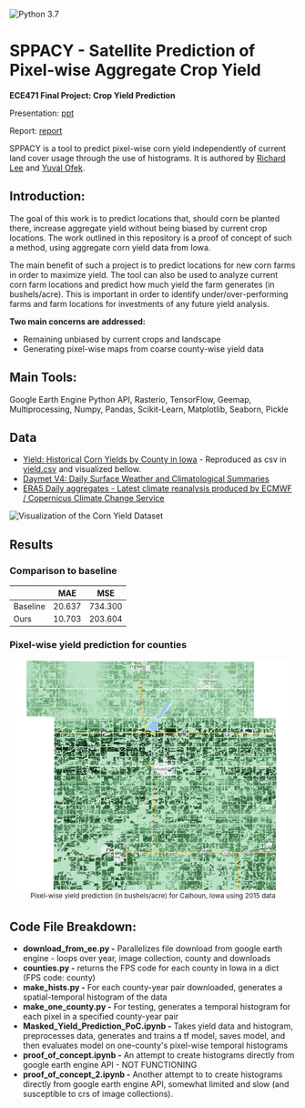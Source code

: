 ![Python 3.7](https://img.shields.io/badge/python-3.7-green.svg)

# SPPACY - Satellite Prediction of Pixel-wise  Aggregate Crop Yield
****ECE471 Final Project: Crop Yield Prediction****

Presentation: [ppt](https://github.com/rlee360/PLaTYPI/blob/master/SPACY_%20Satellite%20Prediction%20of%20Aggregate%20Corn%20Yield.pptx)

Report: [report](https://github.com/rlee360/PLaTYPI/blob/master/ECE471_Final_Paper.pdf)

SPPACY is a tool to predict pixel-wise corn yield independently of current land cover usage through the use of histograms. 
It is authored by [Richard Lee](https://github.com/rlee360) and [Yuval Ofek](https://github.com/yuvalofek). 

## Introduction:

The goal of this work is to predict locations that, should corn be planted there, increase aggregate yield without being biased by current crop locations. The work outlined in this repository is a proof of concept of such a method, using aggregate corn yield data from Iowa.

The main benefit of such a project is to predict locations for new corn farms in order to maximize yield. The tool can also be used to analyze current corn farm locations and predict how much yield the farm generates (in bushels/acre). This is important in order to identify under/over-performing farms and farm locations for investments of any future yield analysis. 

**Two main concerns are addressed:**
* Remaining unbiased by current crops and landscape
* Generating pixel-wise maps from coarse county-wise yield data

## Main Tools:
Google Earth Engine Python API, Rasterio, TensorFlow, Geemap, Multiprocessing, Numpy, Pandas, Scikit-Learn, Matplotlib, Seaborn, Pickle


## Data
* [Yield: Historical Corn Yields by County in Iowa](https://www.extension.iastate.edu/agdm/crops/pdf/a1-12.pdf) - Reproduced as csv in [yield.csv](https://github.com/rlee360/PLaTYPI/blob/master/yield.csv) and visualized bellow. 
* [Daymet V4: Daily Surface Weather and Climatological Summaries](https://developers.google.com/earth-engine/datasets/catalog/NASA_ORNL_DAYMET_V4)
* [ERA5 Daily aggregates - Latest climate reanalysis produced by ECMWF / Copernicus Climate Change Service](https://developers.google.com/earth-engine/datasets/catalog/ECMWF_ERA5_DAILY?hl=en)

![Visualization of the Corn Yield Dataset](https://github.com/yuvalofek/SPPPACY/blob/master//CornYieldVis.jpg)

## Results
### Comparison to baseline
|| MAE | MSE|
| --- | --- | --- |
| Baseline| 20.637 | 734.300  |
| Ours    | 10.703 | 203.604  |

### Pixel-wise yield prediction for counties
<p align="center">
  <img src='/crop_valid_2.png' alt='pixel-wise yield prediction for Calhoun, Iowa, in 2015' width=480>
  <br>
  <sup>Pixel-wise yield prediction (in bushels/acre) for Calhoun, Iowa using 2015 data</sup>
</p>

## Code File Breakdown:
* **download_from_ee.py -**
Parallelizes file download from google earth engine - loops over year, image collection, county and downloads
* **counties.py -**
returns the FPS code for each county in Iowa in a dict (FPS code: county)
* **make_hists.py -**
For each county-year pair downloaded, generates a spatial-temporal histogram of the data
* **make_one_county.py -**
For testing, generates a temporal histogram for each pixel in a specified county-year pair
* **Masked_Yield_Prediction_PoC.ipynb -**
Takes yield data and histogram, preprocesses data, generates and trains a tf model, saves model, and then evaluates model on one-county's pixel-wise temporal histograms
* **proof_of_concept.ipynb -**
An attempt to create histograms directly from google earth engine API - NOT FUNCTIONING
* **proof_of_concept_2.ipynb -**
Another attempt to to create histograms directly from google earth engine API, somewhat limited and slow (and susceptible to crs of image collections). 




